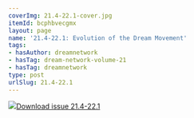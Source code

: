 ```yaml
---
coverImg: 21.4-22.1-cover.jpg
itemId: bcphbvecgmx
layout: page
name: '21.4-22.1: Evolution of the Dream Movement'
tags:
- hasAuthor: dreamnetwork
- hasTag: dream-network-volume-21
- hasTag: dreamnetwork
type: post
urlSlug: 21.4-22.1
---
```

<img class="card-img" src="../images/21.4-22.1-rect.jpg"/><a href="../files/pdfs/Volume_21/21.4-22-1_evolution.pdf" download="">Download issue 21.4-22.1</a>